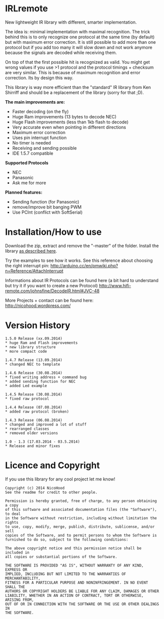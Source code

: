 IRLremote
=========

New lightweight IR library with different, smarter implementation.

The idea is: minimal implementation with maximal recognition.
The trick behind this is to only recognize one protocol at the same time (by default) but with maximum error correction.
It is still possible to add more than one protocol but if you add too many it will slow down and not work anymore
because the signals are decoded while receiving them.

On top of that the first possible hit is recognized as valid.
You might get wrong values if you use >1 protocol and the protocol timings + checksum are very similar.
This is because of maximum recognition and error correction. Its by design this way.

This library is way more efficient than the "standard" IR library from Ken Shirriff 
and should be a replacement of the library (sorry for that ;D).

**The main improvements are:**
* Faster decoding (on the fly)
* Huge Ram improvements (13 bytes to decode NEC)
* Huge Flash improvements (less than 1kb flash to decode)
* Very accurate even when pointing in different directions
* Maximum error correction
* Uses pin interrupt function
* No timer is needed
* Receiving and sending possible
* IDE 1.5.7 compatible

**Supported Protocols**
* NEC
* Panasonic 
* Ask me for more

**Planned features:**
* Sending function (for Panasonic)
* remove/improve bit banging PWM
* Use PCInt (conflict with SoftSerial)

Installation/How to use
=======================

Download the zip, extract and remove the "-master" of the folder.
Install the library [as described here](http://arduino.cc/en/pmwiki.php?n=Guide/Libraries).

Try the examples to see how it works. See this reference about choosing the right interrupt pin:
http://arduino.cc/en/pmwiki.php?n=Reference/AttachInterrupt

Informations about IR Protocols can be found here (a bit hard to understand but try it if you want to create a new Protocol)
http://www.hifi-remote.com/johnsfine/DecodeIR.html#JVC-48

More Projects + contact can be found here:
http://nicohood.wordpress.com/

Version History
===============
```
1.5.0 Release (xx.09.2014)
* huge Ram and Flash improvements
* new library structure
* more compact code

1.4.7 Release (13.09.2014)
* changed NEC to template

1.4.6 Release (30.08.2014)
* fixed writing address + command bug
* added sending function for NEC
* added Led example

1.4.5 Release (30.08.2014)
* fixed raw protocol

1.4.4 Release (07.08.2014)
* added raw protocol (broken)

1.4.3 Release (06.08.2014)
* changed and improved a lot of stuff
* rearranged classes
* removed older versions

1.0 - 1.3 (17.03.2014 - 03.5.2014)
* Release and minor fixes
```

Licence and Copyright
=====================
If you use this library for any cool project let me know!

```
Copyright (c) 2014 NicoHood
See the readme for credit to other people.

Permission is hereby granted, free of charge, to any person obtaining a copy
of this software and associated documentation files (the "Software"), to deal
in the Software without restriction, including without limitation the rights
to use, copy, modify, merge, publish, distribute, sublicense, and/or sell
copies of the Software, and to permit persons to whom the Software is
furnished to do so, subject to the following conditions:

The above copyright notice and this permission notice shall be included in
all copies or substantial portions of the Software.

THE SOFTWARE IS PROVIDED "AS IS", WITHOUT WARRANTY OF ANY KIND, EXPRESS OR
IMPLIED, INCLUDING BUT NOT LIMITED TO THE WARRANTIES OF MERCHANTABILITY,
FITNESS FOR A PARTICULAR PURPOSE AND NONINFRINGEMENT. IN NO EVENT SHALL THE
AUTHORS OR COPYRIGHT HOLDERS BE LIABLE FOR ANY CLAIM, DAMAGES OR OTHER
LIABILITY, WHETHER IN AN ACTION OF CONTRACT, TORT OR OTHERWISE, ARISING FROM,
OUT OF OR IN CONNECTION WITH THE SOFTWARE OR THE USE OR OTHER DEALINGS IN
THE SOFTWARE.
```